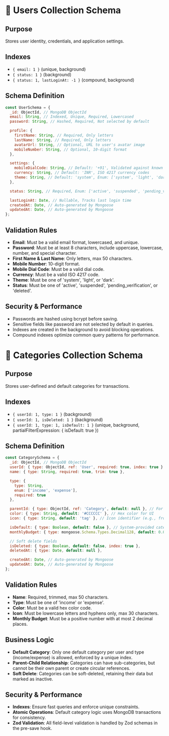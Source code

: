 # 📄 Users Collection Schema

## Purpose
Stores user identity, credentials, and application settings.

## Indexes
- `{ email: 1 }` (unique, background)
- `{ status: 1 }` (background)
- `{ status: 1, lastLoginAt: -1 }` (compound, background)

## Schema Definition
```javascript
const UserSchema = {
  _id: ObjectId, // MongoDB ObjectId
  email: String, // Indexed, Unique, Required, Lowercased
  password: String, // Hashed, Required, Not selected by default

  profile: {
    firstName: String, // Required, Only letters
    lastName: String, // Required, Only letters
    avatarUrl: String, // Optional, URL to user's avatar image
    mobileNumber: String, // Optional, 10-digit format
  },

  settings: {
    mobileDialCode: String, // Default: '+91', Validated against known dial codes
    currency: String, // Default: 'INR', ISO 4217 currency codes
    theme: String, // Default: 'system', Enum: ['system', 'light', 'dark']
  },

  status: String, // Required, Enum: ['active', 'suspended', 'pending_verification', 'deleted']

  lastLoginAt: Date, // Nullable, Tracks last login time
  createdAt: Date, // Auto-generated by Mongoose
  updatedAt: Date, // Auto-generated by Mongoose
};
```

## Validation Rules
- **Email**: Must be a valid email format, lowercased, and unique.
- **Password**: Must be at least 8 characters, include uppercase, lowercase, number, and special character.
- **First Name & Last Name**: Only letters, max 50 characters.
- **Mobile Number**: 10-digit format.
- **Mobile Dial Code**: Must be a valid dial code.
- **Currency**: Must be a valid ISO 4217 code.
- **Theme**: Must be one of 'system', 'light', or 'dark'.
- **Status**: Must be one of 'active', 'suspended', 'pending_verification', or 'deleted'.

## Security & Performance
- Passwords are hashed using bcrypt before saving.
- Sensitive fields like password are not selected by default in queries.
- Indexes are created in the background to avoid blocking operations.
- Compound indexes optimize common query patterns for performance.


# 📄 Categories Collection Schema

## Purpose
Stores user-defined and default categories for transactions.

## Indexes
- `{ userId: 1, type: 1 }` (background)
- `{ userId: 1, isDeleted: 1 }` (background)
- `{ userId: 1, type: 1, isDefault: 1 }` (unique, background, partialFilterExpression: { isDefault: true })

## Schema Definition
```javascript
const CategorySchema = {
  _id: ObjectId, // MongoDB ObjectId
  userId: { type: ObjectId, ref: 'User', required: true, index: true },
  name: { type: String, required: true, trim: true },

  type: {
    type: String,
    enum: ['income', 'expense'],
    required: true
  },

  parentId: { type: ObjectId, ref: 'Category', default: null }, // For sub-categories
  color: { type: String, default: '#CCCCCC' }, // Hex color for UI
  icon: { type: String, default: 'tag' }, // Icon identifier (e.g., from lucide-react)

  isDefault: { type: Boolean, default: false }, // System-provided categories
  monthlyBudget: { type: mongoose.Schema.Types.Decimal128, default: 0.00 },

  // Soft delete fields
  isDeleted: { type: Boolean, default: false, index: true },
  deletedAt: { type: Date, default: null },

  createdAt: Date, // Auto-generated by Mongoose
  updatedAt: Date, // Auto-generated by Mongoose
};
```

## Validation Rules
- **Name**: Required, trimmed, max 50 characters.
- **Type**: Must be one of 'income' or 'expense'.
- **Color**: Must be a valid hex color code.
- **Icon**: Must be lowercase letters and hyphens only, max 30 characters.
- **Monthly Budget**: Must be a positive number with at most 2 decimal places.

## Business Logic
- **Default Category**: Only one default category per user and type (income/expense) is allowed, enforced by a unique index.
- **Parent-Child Relationship**: Categories can have sub-categories, but cannot be their own parent or create circular references.
- **Soft Delete**: Categories can be soft-deleted, retaining their data but marked as inactive.

## Security & Performance
- **Indexes**: Ensure fast queries and enforce unique constraints.
- **Atomic Operations**: Default category logic uses MongoDB transactions for consistency.
- **Zod Validation**: All field-level validation is handled by Zod schemas in the pre-save hook.

